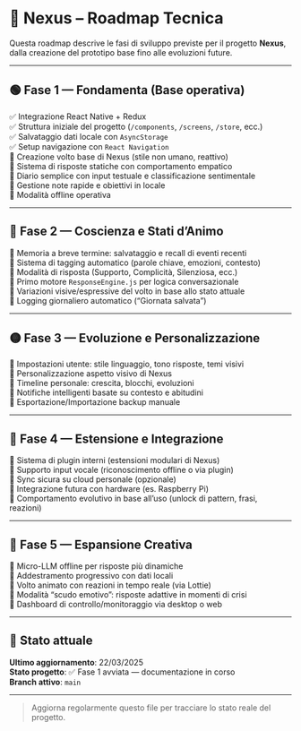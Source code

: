 # 📍 Nexus – Roadmap Tecnica

Questa roadmap descrive le fasi di sviluppo previste per il progetto **Nexus**, dalla creazione del prototipo base fino alle evoluzioni future.

---

## 🟢 Fase 1 — Fondamenta (Base operativa)

✅ Integrazione React Native + Redux  
✅ Struttura iniziale del progetto (`/components`, `/screens`, `/store`, ecc.)  
✅ Salvataggio dati locale con `AsyncStorage`  
✅ Setup navigazione con `React Navigation`  
🔲 Creazione volto base di Nexus (stile non umano, reattivo)  
🔲 Sistema di risposte statiche con comportamento empatico  
🔲 Diario semplice con input testuale e classificazione sentimentale  
🔲 Gestione note rapide e obiettivi in locale  
🔲 Modalità offline operativa

---

## 🔵 Fase 2 — Coscienza e Stati d’Animo

🔲 Memoria a breve termine: salvataggio e recall di eventi recenti  
🔲 Sistema di tagging automatico (parole chiave, emozioni, contesto)  
🔲 Modalità di risposta (Supporto, Complicità, Silenziosa, ecc.)  
🔲 Primo motore `ResponseEngine.js` per logica conversazionale  
🔲 Variazioni visive/espressive del volto in base allo stato attuale  
🔲 Logging giornaliero automatico (“Giornata salvata”)

---

## 🟡 Fase 3 — Evoluzione e Personalizzazione

🔲 Impostazioni utente: stile linguaggio, tono risposte, temi visivi  
🔲 Personalizzazione aspetto visivo di Nexus  
🔲 Timeline personale: crescita, blocchi, evoluzioni  
🔲 Notifiche intelligenti basate su contesto e abitudini  
🔲 Esportazione/Importazione backup manuale

---

## 🔴 Fase 4 — Estensione e Integrazione

🔲 Sistema di plugin interni (estensioni modulari di Nexus)  
🔲 Supporto input vocale (riconoscimento offline o via plugin)  
🔲 Sync sicura su cloud personale (opzionale)  
🔲 Integrazione futura con hardware (es. Raspberry Pi)  
🔲 Comportamento evolutivo in base all’uso (unlock di pattern, frasi, reazioni)

---

## 🔮 Fase 5 — Espansione Creativa

🔲 Micro-LLM offline per risposte più dinamiche  
🔲 Addestramento progressivo con dati locali  
🔲 Volto animato con reazioni in tempo reale (via Lottie)  
🔲 Modalità “scudo emotivo”: risposte adattive in momenti di crisi  
🔲 Dashboard di controllo/monitoraggio via desktop o web

---

## 🧱 Stato attuale

**Ultimo aggiornamento**: 22/03/2025  
**Stato progetto**: ✅ Fase 1 avviata — documentazione in corso  
**Branch attivo**: `main`

---

> Aggiorna regolarmente questo file per tracciare lo stato reale del progetto.
